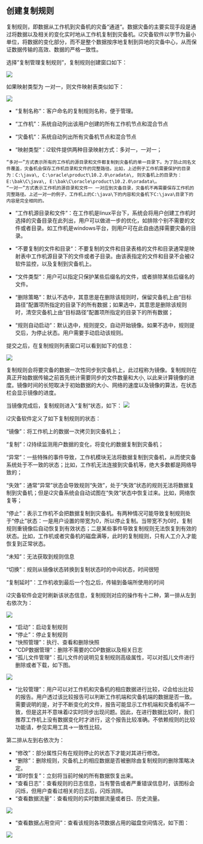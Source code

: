 ## 创建复制规则

复制规则，即数据从工作机到灾备机的灾备“通道“。数据灾备的主要实现手段是通过将数据以及相关的变化实时地从工作机复制到灾备机。i2灾备软件以字节为最小单位，将数据的变化部分，而不是整个数据按序地复制到异地的灾备中心，从而保证数据传输的高效、数据的严格一致性。

选择”复制管理复制规则”，复制规则创建窗口如下：

![](/assets/V6.118042606.png)

如果映射类型为 一对一，则文件映射表类似如下：

![](/assets/V6.020627.png)

* “复制名称“：客户命名的复制规则名称，便于管理。

* “工作机”：系统自动列出该用户创建的所有工作机节点和混合节点

* “灾备机“：系统自动列出所有灾备机节点和混合节点

* “映射类型“：i2软件提供两种目录映射方式：多对一，一对一； 
```
“多对一”方式表示所有的工作机的源目录和文件都复制到灾备机的单一目录下。为了防止同名文件覆盖，灾备机会保存工作机目录和文件的完整路径。比如，上述例子工作机需要保护的目录为：C:\java\, C:\oracle\product\10.2.0\oradata\, 则灾备机上的目录为：E:\bak\C\java\, E:\bak\C\oracle\product\10.2.0\oradata\。
“一对一”方式表示工作机的源目录和文件一 一对应到灾备目录，灾备机不再需要保存工作机的完整路径。上述一对一的例子，工作机上的C:\java\下的内容和灾备机下C:\java\目录下的内容是完全相同的。
```

* “工作机源目录和文件“：在工作机是linux平台下，系统会将用户创建工作机时选择的灾备目录在此列出，用户可以做进一步的优化，如排除个别不需要的文件或者目录。如工作机是windows平台，则用户可在此自由选择需要灾备的目录。

* “不要复制的文件和目录“：不要复制的文件和目录表格的文件和目录通常是映射表中工作机源目录下的文件或者子目录。由该表指定的文件和目录不会被i2软件监控，以及复制到灾备机上。

* “文件类型“：用户可以指定只保护某些后缀名的文件，或者排除某些后缀名的文件。

* “删除策略“：默认不选中，其意思是在删除该规则时，保留灾备机上由“目标路径”配置项所指定的目录下的所有数据；如果选中，其意思是删除该规则时，清空灾备机上由“目标路径”配置项所指定的目录下的所有数据；

* “规则自动启动“：默认选中，规则提交，自动开始镜像。如果不选中，规则提交后，为停止状态。用户需要手动启动该规则。

提交之后，在复制规则列表窗口可以看到如下的信息：

![](/assets/V6.118110502.png)

复制规则会将要灾备的数据一次性同步到灾备机上，此过程称为镜像。复制规则在真正开始数据传输之前首先统计需要同步的文件数量和大小, 以此来计算镜像的进度。镜像时间的长短取决于初始数据的大小、网络的速度以及镜像的算法，在状态栏会显示镜像的进度。

当镜像完成后，复制规则进入“复制“状态，如下：
![](/assets/V6.118110501.png)

i2灾备软件定义了如下复制规则的状态：

“镜像”：将工作机上的数据一次拷贝到灾备机上；

“复制”：i2持续监测用户数据的变化，将变化的数据复制到灾备机；

“异常”：一些特殊的事件导致，工作机模块无法将数据复制到灾备机，从而使灾备系统处于不一致的状态；比如，工作机无法连接到灾备机等，绝大多数都是网络导致的；

“失效”：通常“异常”状态会导致规则“失效”，处于“失效”状态的规则无法将数据复制到灾备机；但是i2灾备系统会自动试图在“失效”状态中恢复过来。比如，网络恢复等；

“停止”：表示工作机不会把数据复制到灾备机。有两种情况可能导致复制规则处于“停止”状态：一是用户设置的带宽为0，所以停止复制。当带宽不为0时，复制规则重镜像后自动恢复到有效状态；二是某些事件导致复制规则无法恢复到有效的状态。比如，工作机或者灾备机的磁盘满等，此时的复制规则，只有人工介入才能恢复到正常状态。

“未知”：无法获取到规则信息

“切换”：规则从镜像状态转换到复制状态时的中间状态，时间很短

“复制延时”：工作机收到最后一个包之后，传输到备端所使用的时间

i2灾备软件会定时刷新该状态信息，复制规则对应的操作有十二种，第一排从左到右依次为：

![](/assets/V6.118110501.png)



* “启动”：启动复制规则
* “停止”：停止复制规则
* “快照管理”：执行、查看和删除快照
* “CDP数据管理”：删除不需要的CDP数据以及相关日志
* “孤儿文件管理”：孤儿文件的说明见复制规则高级属性，可以对孤儿文件进行删除或者下载，如下图。

![](/assets/V6.022457.png)

* “比较管理”：用户可以对工作机和灾备机的相应数据进行比较，i2会给出比较的报告。用户透过该比较报告可以判断工作机端和灾备机端的数据是否一致。需要说明的是，对于不断变化的文件，报告可能显示工作机端和灾备机端不一致，但是这并不意味着i2实时同步出现问题。因此，在进行数据比较时，我们推荐工作机上没有数据变化时才进行，这个报告比较准确。不依赖规则的比较功能请，参见实用工具-&gt;一致性比较。

第二排从左到右依次为：

* “修改”：部分属性只有在规则停止的状态下才能对其进行修改。
* “删除”：删除规则，灾备机上的相应数据是否被删除由复制规则的删除策略决定。
* “即时恢复”：立刻将当前时候的所有数据恢复出来。
* “查看日志”：查看规则的日志信息，当有警告或者严重错误信息时，该图标会闪烁，但用户查看过相关的日志后，闪烁消除。
* “查看数据流量”：查看规则的实时数据流量或者日、历史流量。

![](/assets/V6.022653.png)

* “查看数据占用空间”：查看该规则各项数据占用的磁盘空间情况，如下图：

![](/assets/V6.118042607.png)

